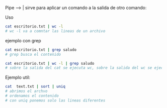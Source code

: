 Pipe --> |
sirve para aplicar un comando a la salida de otro comando:

Uso
```sh fold:"coamndos con tuberias pipe "
cat escritorio.txt | wc -l
# wc -l va a comntar las lineas de un archivo
```

ejemplo con grep
```sh fold:"coamndos con tuberias pipe "
cat escritorio.txt | grep saludo
# grep busca el contenido
```

```sh fold:"coamndos con tuberias pipe multiples pipes"
cat escritorio.txt | wc -l | grep saludo
# sobre la salida del cat se ejecuta wc, sobre la salida del wc se ejecuta el grep
```

Ejemplo util:

```sh fold:"ejemplo para eliminar lineas repetidas uxando pipe "
cat  text.txt | sort | uniq
# abrimos el archvo
# ordenamos el contenido
# con uniq ponemos solo las lineas diferentes
```

